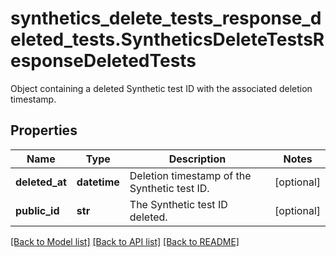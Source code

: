# synthetics_delete_tests_response_deleted_tests.SyntheticsDeleteTestsResponseDeletedTests

Object containing a deleted Synthetic test ID with the associated deletion timestamp.
## Properties
Name | Type | Description | Notes
------------ | ------------- | ------------- | -------------
**deleted_at** | **datetime** | Deletion timestamp of the Synthetic test ID. | [optional] 
**public_id** | **str** | The Synthetic test ID deleted. | [optional] 

[[Back to Model list]](../README.md#documentation-for-models) [[Back to API list]](../README.md#documentation-for-api-endpoints) [[Back to README]](../README.md)


